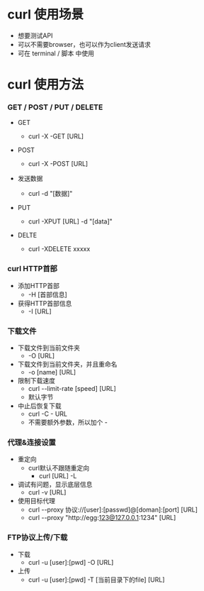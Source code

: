 # curl 使用场景

- 想要测试API
- 可以不需要browser，也可以作为client发送请求
- 可在 terminal / 脚本 中使用

# curl 使用方法

### GET / POST / PUT / DELETE

- GET
  - curl -X -GET [URL] 
- POST
  - curl -X -POST [URL]

- 发送数据
  - curl -d "[数据]"
- PUT
  - curl -XPUT [URL] -d "[data]"
- DELTE
  - curl -XDELETE xxxxx

### curl HTTP首部

- 添加HTTP首部
  - -H [首部信息]
- 获得HTTP首部信息
  - -I [URL]

### 下载文件

- 下载文件到当前文件夹
  - -O [URL]
- 下载文件到当前文件夹，并且重命名
  - -o [name] [URL]
- 限制下载速度
  - curl --limit-rate [speed] [URL]
  - 默认字节
- 中止后恢复下载
  - curl -C - URL
  - 不需要额外参数，所以加个 - 

### 代理&连接设置

- 重定向
  - curl默认不跟随重定向
    - curl [URL] -L
- 调试有问题，显示底层信息
  - curl -v [URL]
- 使用目标代理
  - curl --proxy 协议://[user]:[passwd]@[doman]:[port] [URL]
  - curl --proxy "http://egg:123@127.0.0.1:1234" [URL]

### FTP协议上传/下载

- 下载
  - curl -u [user]:[pwd] -O [URL]
- 上传
  - curl -u [user]:[pwd] -T [当前目录下的file] [URL]
